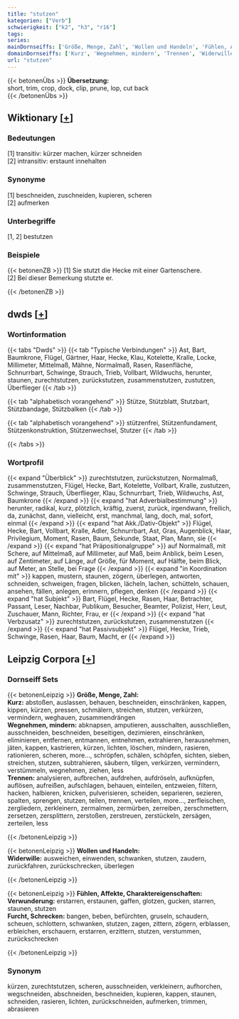 ```yaml
---
title: "stutzen"
kategorien: ["Verb"]
schwierigkeit: ["k2", "h3", "r16"]
tags:
series:
mainDornseiffs: ['Größe, Menge, Zahl', 'Wollen und Handeln', 'Fühlen, Affekte, Charaktereigenschaften']
domainDornseiffs: ['Kurz', 'Wegnehmen, mindern', 'Trennen', 'Widerwille', 'Verwunderung', 'Furcht, Schrecken']
url: "stutzen"
---
```


{{< betonenÜbs >}}
**Übersetzung:**  
short, trim, crop, dock, clip, prune, lop, cut back  
{{< /betonenÜbs >}}

## Wiktionary [[+](https://de.wiktionary.org/wiki/stutzen)]

### Bedeutungen
[1] transitiv: kürzer machen, kürzer schneiden  
[2] intransitiv: erstaunt innehalten  

### Synonyme
[1] beschneiden, zuschneiden, kupieren, scheren  
[2] aufmerken  

### Unterbegriffe
[1, 2] bestutzen  

### Beispiele
{{< betonenZB >}}
[1] Sie stutzt die Hecke mit einer Gartenschere.  
[2] Bei dieser Bemerkung stutzte er.  

{{< /betonenZB >}}


## dwds [[+](https://www.dwds.de/wb/stutzen)]

### Wortinformation
{{< tabs "Dwds" >}}
{{< tab "Typische Verbindungen" >}}
Ast, Bart, Baumkrone, Flügel, Gärtner, Haar, Hecke, Klau, Kotelette, Kralle, Locke, Millimeter, Mittelmaß, Mähne, Normalmaß, Rasen, Rasenfläche, Schnurrbart, Schwinge, Strauch, Trieb, Vollbart, Wildwuchs, herunter, staunen, zurechtstutzen, zurückstutzen, zusammenstutzen, zustutzen, Überflieger
{{< /tab >}}

{{< tab "alphabetisch vorangehend" >}}
Stütze, Stützblatt, Stutzbart, Stützbandage, Stützbalken
{{< /tab >}}

{{< tab "alphabetisch vorangehend" >}}
stützenfrei, Stützenfundament, Stützenkonstruktion, Stützenwechsel, Stutzer
{{< /tab >}}

{{< /tabs >}}

### Wortprofil
{{< expand "Überblick" >}} zurechtstutzen, zurückstutzen, Normalmaß, zusammenstutzen, Flügel, Hecke, Bart, Kotelette, Vollbart, Kralle, zustutzen, Schwinge, Strauch, Überflieger, Klau, Schnurrbart, Trieb, Wildwuchs, Ast, Baumkrone {{< /expand >}}
{{< expand "hat Adverbialbestimmung" >}} herunter, radikal, kurz, plötzlich, kräftig, zuerst, zurück, irgendwann, freilich, da, zunächst, dann, vielleicht, erst, manchmal, lang, doch, mal, sofort, einmal {{< /expand >}}
{{< expand "hat Akk./Dativ-Objekt" >}} Flügel, Hecke, Bart, Vollbart, Kralle, Adler, Schnurrbart, Ast, Gras, Augenblick, Haar, Privilegium, Moment, Rasen, Baum, Sekunde, Staat, Plan, Mann, sie {{< /expand >}}
{{< expand "hat Präpositionalgruppe" >}} auf Normalmaß, mit Schere, auf Mittelmaß, auf Millimeter, auf Maß, beim Anblick, beim Lesen, auf Zentimeter, auf Länge, auf Größe, für Moment, auf Hälfte, beim Blick, auf Meter, an Stelle, bei Frage {{< /expand >}}
{{< expand "in Koordination mit" >}} kappen, mustern, staunen, zögern, überlegen, antworten, schneiden, schweigen, fragen, blicken, lächeln, lachen, schütteln, schauen, ansehen, fällen, anlegen, erinnern, pflegen, denken {{< /expand >}}
{{< expand "hat Subjekt" >}} Bart, Flügel, Hecke, Rasen, Haar, Betrachter, Passant, Leser, Nachbar, Publikum, Besucher, Beamter, Polizist, Herr, Leut, Zuschauer, Mann, Richter, Frau, er {{< /expand >}}
{{< expand "hat Verbzusatz" >}} zurechtstutzen, zurückstutzen, zusammenstutzen {{< /expand >}}
{{< expand "hat Passivsubjekt" >}} Flügel, Hecke, Trieb, Schwinge, Rasen, Haar, Baum, Macht, er {{< /expand >}}

## Leipzig Corpora [[+](https://corpora.uni-leipzig.de/en/res?word=stutzen&corpusId=deu_newscrawl-public_2018)]

### Dornseiff Sets
{{< betonenLeipzig >}}
**Größe, Menge, Zahl:**  
**Kurz:** abstoßen, auslassen, behauen, beschneiden, einschränken, kappen, kippen, kürzen, pressen, schmälern, streichen, stutzen, verkürzen, vermindern, weghauen, zusammendrängen  
**Wegnehmen, mindern:** abknapsen, amputieren, ausschalten, ausschließen, ausschneiden, beschneiden, beseitigen, dezimieren, einschränken, eliminieren, entfernen, entmannen, entnehmen, extrahieren, herausnehmen, jäten, kappen, kastrieren, kürzen, lichten, löschen, mindern, rasieren, rationieren, scheren, more..., schröpfen, schälen, schöpfen, sichten, sieben, streichen, stutzen, subtrahieren, säubern, tilgen, verkürzen, vermindern, verstümmeln, wegnehmen, ziehen, less  
**Trennen:** analysieren, aufbrechen, aufdrehen, aufdröseln, aufknüpfen, auflösen, aufreißen, aufschlagen, behauen, einteilen, entzweien, filtern, hacken, halbieren, knicken, pulverisieren, scheiden, separieren, sezieren, spalten, sprengen, stutzen, teilen, trennen, verteilen, more..., zerfleischen, zergliedern, zerkleinern, zermalmen, zermürben, zerreiben, zerschmettern, zersetzen, zersplittern, zerstoßen, zerstreuen, zerstückeln, zersägen, zerteilen, less  

{{< /betonenLeipzig >}}


{{< betonenLeipzig >}}
**Wollen und Handeln:**  
**Widerwille:** ausweichen, einwenden, schwanken, stutzen, zaudern, zurückfahren, zurückschrecken, überlegen  

{{< /betonenLeipzig >}}


{{< betonenLeipzig >}}
**Fühlen, Affekte, Charaktereigenschaften:**  
**Verwunderung:** erstarren, erstaunen, gaffen, glotzen, gucken, starren, staunen, stutzen  
**Furcht, Schrecken:** bangen, beben, befürchten, gruseln, schaudern, scheuen, schlottern, schwanken, stutzen, zagen, zittern, zögern, erblassen, erbleichen, erschauern, erstarren, erzittern, stutzen, verstummen, zurückschrecken  

{{< /betonenLeipzig >}}

### Synonym
kürzen, zurechtstutzen, scheren, ausschneiden, verkleinern, aufhorchen, wegschneiden, abschneiden, beschneiden, kupieren, kappen, staunen, schneiden, rasieren, lichten, zurückschneiden, aufmerken, trimmen, abrasieren

